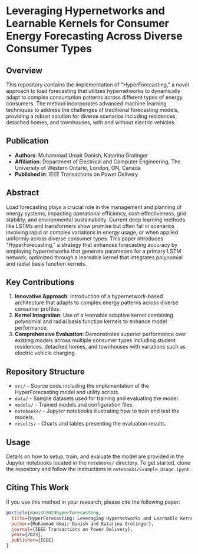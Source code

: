 # Leveraging Hypernetworks and Learnable Kernels for Consumer Energy Forecasting Across Diverse Consumer Types

## Overview
This repository contains the implementation of "HyperForecasting," a novel approach to load forecasting that utilizes hypernetworks to dynamically adapt to complex consumption patterns across different types of energy consumers. The method incorporates advanced machine learning techniques to address the challenges of traditional forecasting models, providing a robust solution for diverse scenarios including residences, detached homes, and townhouses, with and without electric vehicles.

## Publication
- **Authors**: Muhammad Umair Danish, Katarina Grolinger
- **Affiliation**: Department of Electrical and Computer Engineering, The University of Western Ontario, London, ON, Canada
- **Published in**: IEEE Transactions on Power Delivery

## Abstract
Load forecasting plays a crucial role in the management and planning of energy systems, impacting operational efficiency, cost-effectiveness, grid stability, and environmental sustainability. Current deep learning methods like LSTMs and transformers show promise but often fail in scenarios involving rapid or complex variations in energy usage, or when applied uniformly across diverse consumer types. This paper introduces "HyperForecasting," a strategy that enhances forecasting accuracy by employing hypernetworks that generate parameters for a primary LSTM network, optimized through a learnable kernel that integrates polynomial and radial basis function kernels.

## Key Contributions
1. **Innovative Approach**: Introduction of a hypernetwork-based architecture that adapts to complex energy patterns across diverse consumer profiles.
2. **Kernel Integration**: Use of a learnable adaptive kernel combining polynomial and radial basis function kernels to enhance model performance.
3. **Comprehensive Evaluation**: Demonstrates superior performance over existing models across multiple consumer types including student residences, detached homes, and townhouses with variations such as electric vehicle charging.

## Repository Structure
- `src/` - Source code including the implementation of the HyperForecasting model and utility scripts.
- `data/` - Sample datasets used for training and evaluating the model.
- `models/` - Trained models and configuration files.
- `notebooks/` - Jupyter notebooks illustrating how to train and test the models.
- `results/` - Charts and tables presenting the evaluation results.

## Usage
Details on how to setup, train, and evaluate the model are provided in the Jupyter notebooks located in the `notebooks/` directory. To get started, clone the repository and follow the instructions in `notebooks/Example_Usage.ipynb`.

## Citing This Work
If you use this method in your research, please cite the following paper:

```bibtex
@article{danish2023hyperforecasting,
  title={HyperForecasting: Leveraging Hypernetworks and Learnable Kernels for Load Forecasting Across Diverse Consumer Types},
  author={Muhammad Umair Danish and Katarina Grolinger},
  journal={IEEE Transactions on Power Delivery},
  year={2023},
  publisher={IEEE}
}

